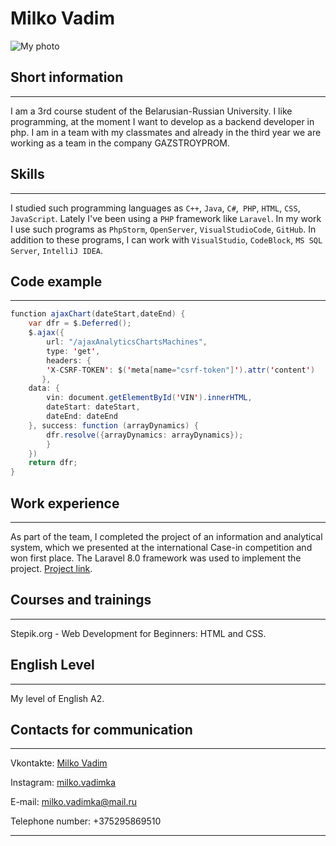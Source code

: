 # Milko Vadim

![My photo](http://cdn.bru.by/cache/student/council/2022/img_1_1.jpg)

## Short information

---
I am a 3rd course student of the Belarusian-Russian University.
I like programming, at the moment I want to develop as 
a backend developer in php. I am in a team with my classmates
and already in the third year we are working as a team in the
company GAZSTROYPROM.

## Skills

---
I studied such programming languages as `C++`,
`Java`, `C#`,` PHP`, `HTML`, `CSS`, `JavaScript`. 
Lately I've been 
using a `PHP` framework like `Laravel`. In my work I use 
such programs as `PhpStorm`, `OpenServer`, `VisualStudioCode`,
`GitHub`. In addition to these programs, I can work with
`VisualStudio`, `CodeBlock`, `MS SQL Server`, `IntelliJ IDEA`.

## Сode example

---
``` Java
function ajaxChart(dateStart,dateEnd) {
    var dfr = $.Deferred();
    $.ajax({
        url: "/ajaxAnalyticsChartsMachines",
        type: 'get',
        headers: {
        'X-CSRF-TOKEN': $('meta[name="csrf-token"]').attr('content')
       },
    data: {
        vin: document.getElementById('VIN').innerHTML,
        dateStart: dateStart,
        dateEnd: dateEnd
    }, success: function (arrayDynamics) {
        dfr.resolve({arrayDynamics: arrayDynamics});
        }
    })
    return dfr;
}
```

## Work experience

---
As part of the team, I completed the project of an information and analytical system,
which we presented at the international Case-in competition and won first place. 
The Laravel 8.0 framework was used to implement the project. 
[Project link](http://case-in-bru.hostingem.ru/indexTask14.php).

## Courses and trainings

---
Stepik.org - Web Development for Beginners: HTML and CSS.

## English Level

---
My level of English A2.

## Contacts for communication

---
Vkontakte: [Milko Vadim](https://vk.com/milko.vadimka)

Instagram: [milko.vadimka](https://www.instagram.com/milko.vadimka/)

E-mail: [milko.vadimka@mail.ru](mailto:milko.vadimka@mail.ru)

Telephone number: +375295869510

---
